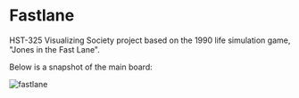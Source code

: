 # Fastlane

HST-325 Visualizing Society project based on the 1990 life simulation game, "Jones in the Fast Lane".

Below is a snapshot of the main board:

![fastlane](https://github.com/cespejo15/Fastlane/assets/91222019/8dda6c90-a683-46fd-9381-b50c70da63bd)
